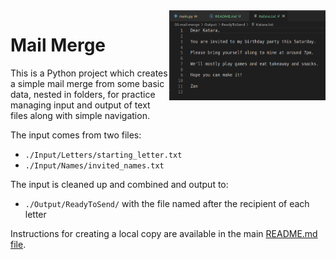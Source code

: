 <img src="https://github.com/ZanClifton/intermediate-python-projects/blob/main/images/mail-merge.png" width=250px align=right alt="Mail Merge"/>

# Mail Merge

This is a Python project which creates a simple mail merge from some basic data, nested in folders, for practice managing input and output of text files along with simple navigation.

The input comes from two files:

- `./Input/Letters/starting_letter.txt`
- `./Input/Names/invited_names.txt`

The input is cleaned up and combined and output to:

- `./Output/ReadyToSend/` with the file named after the recipient of each letter

Instructions for creating a local copy are available in the main [README.md file](https://github.com/ZanClifton/intermediate-python-projects/blob/main/README.md).
